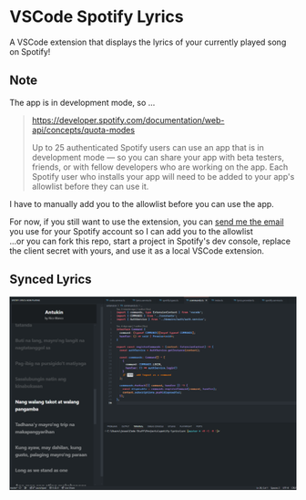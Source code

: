 # VSCode Spotify Lyrics
A VSCode extension that displays the lyrics of your currently played song on Spotify!

## Note
The app is in development mode, so ...

> https://developer.spotify.com/documentation/web-api/concepts/quota-modes
> 
> Up to 25 authenticated Spotify users can use an app that is in development mode — so you can share your app with beta testers, friends, or with fellow developers who are working on the app. Each Spotify user who installs your app will need to be added to your app's allowlist before they can use it.

I have to manually add you to the allowlist before you can use the app.

For now, if you still want to use the extension, you can [send me the email](mailto:ircet.qui@gmail.com) you use for your Spotify account so I can add you to the allowlist <br> ...or you can fork this repo, start a project in Spotify's dev console, replace the client secret with yours, and use it as a local VSCode extension.

## Synced Lyrics

![mockup](media/images/mockup.png)
